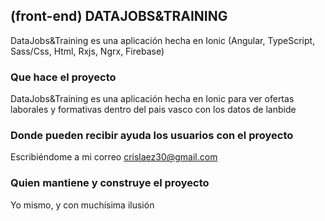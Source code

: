 ## (front-end) DATAJOBS&TRAINING

DataJobs&Training es una aplicación hecha en Ionic (Angular, TypeScript, Sass/Css, Html, Rxjs, Ngrx, Firebase)

<!-- <img src="https://github.com/crislaez/SearchRepos/blob/master/src/assets/images/foto_proyecto_1.PNG" />
<hr>
<img src="https://github.com/crislaez/SearchRepos/blob/master/src/assets/images/foto_proyecto_0.PNG" />
<hr>
<img src="https://github.com/crislaez/SearchRepos/blob/master/src/assets/images/foto_proyecto_2.PNG" />
<hr>
<img src="https://github.com/crislaez/SearchRepos/blob/master/src/assets/images/foto_proyecto_2_1.PNG" />
<hr>
<img src="https://github.com/crislaez/SearchRepos/blob/master/src/assets/images/foto_proyecto_3.PNG" />
<hr>
<img src="https://github.com/crislaez/SearchRepos/blob/master/src/assets/images/foto_proyecto_4.PNG" />
<hr>
<img src="https://github.com/crislaez/SearchRepos/blob/master/src/assets/images/foto_proyecto_5.PNG" />
<hr>
<img src="https://github.com/crislaez/SearchRepos/blob/master/src/assets/images/foto_proyecto_6.PNG" />
<hr>
<img src="https://github.com/crislaez/SearchRepos/blob/master/src/assets/images/foto_proyecto_7.PNG" />
<hr> -->


### Que hace el proyecto

DataJobs&Training es una aplicación hecha en Ionic para ver ofertas laborales y formativas dentro del pais vasco con los datos de lanbide
 
### Donde pueden recibir ayuda los usuarios con el proyecto
 
Escribiéndome a mi correo crislaez30@gmail.com

### Quien mantiene y construye el proyecto

Yo mismo, y con muchísima ilusión
